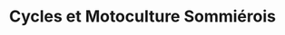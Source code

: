 ---
title: "Cycles et Motoculture Sommiérois"
url: /sommieres/cycles-et-motoculture-sommierois/
shop: vélo
---